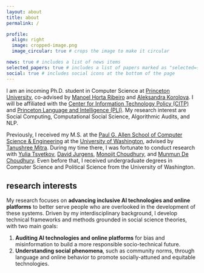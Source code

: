 ```yaml
---
layout: about
title: about
permalink: /

profile:
  align: right
  image: cropped-image.png
  image_circular: true # crops the image to make it circular

news: true # includes a list of news items
selected_papers: true # includes a list of papers marked as "selected={true}"
social: true # includes social icons at the bottom of the page
---
```


I am an incoming Ph.D. student in Computer Science at [Princeton University](https://www.cs.princeton.edu/), co-advised by [Manoel Horta Ribeiro](https://manoelhortaribeiro.github.io/) and [Aleksandra Korolova](https://www.korolova.com/). I will be affiliated with the [Center for Information Technology Policy (CITP)](https://citp.princeton.edu/) and [Princeton Language and Intelligence (PLI)](https://pli.princeton.edu/). My research interest are Social Computing, Computational Social Science, Algorithmic Audits, and NLP.

Previously, I received my M.S. at the [Paul G. Allen School of Computer Science & Engineering](https://www.cs.washington.edu/) at the [University of Washington](https://www.washington.edu/), advised by [Tanushree Mitra](https://faculty.washington.edu/tmitra/). During my time there, I was fortunate to conduct research with [Yulia Tsvetkov](https://homes.cs.washington.edu/~yuliats/), [David Jurgens](https://jurgens.people.si.umich.edu/), [Monojit Choudhury](https://mbzuai.ac.ae/study/faculty/monojit-choudhury/), and [Munmun De Choudhury](http://www.munmund.net/). Even before that, I received undergraduate degrees in Computer Science and Political Science from the University of Washington.

## research interests

My research focuses on **advancing inclusive AI technologies and online platforms** to better serve people who are overlooked in the development of these systems. Driven by my interdisciplinary background, I develop technical frameworks and methods grounded in social science theories, with two main goals:

1. **Auditing AI technologies and online platforms** for bias and misinformation to build a more responsible socio-technical future.
2. **Understanding social phenomena**, such as community norms, through language and online behavior to promote socially-attuned and equitable technologies.
